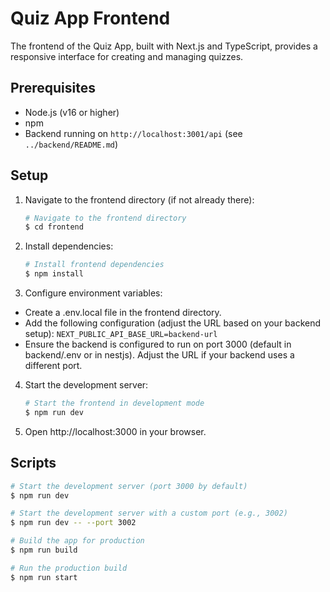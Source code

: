 # Quiz App Frontend

The frontend of the Quiz App, built with Next.js and TypeScript, provides a responsive interface for creating and managing quizzes.

## Prerequisites

- Node.js (v16 or higher)
- npm
- Backend running on `http://localhost:3001/api` (see `../backend/README.md`)

## Setup

1. Navigate to the frontend directory (if not already there):
   ```bash
   # Navigate to the frontend directory
   $ cd frontend
   ```
2. Install dependencies:
   ```bash
   # Install frontend dependencies
   $ npm install
   ```
3. Configure environment variables:

- Create a .env.local file in the frontend directory.
- Add the following configuration (adjust the URL based on your backend setup):
  `NEXT_PUBLIC_API_BASE_URL=backend-url`
- Ensure the backend is configured to run on port 3000 (default in backend/.env or in nestjs). Adjust the URL if your backend uses a different port.

4. Start the development server:
   ```bash
   # Start the frontend in development mode
   $ npm run dev
   ```
5. Open http://localhost:3000 in your browser.

## Scripts

```bash
# Start the development server (port 3000 by default)
$ npm run dev

# Start the development server with a custom port (e.g., 3002)
$ npm run dev -- --port 3002

# Build the app for production
$ npm run build

# Run the production build
$ npm run start
```
